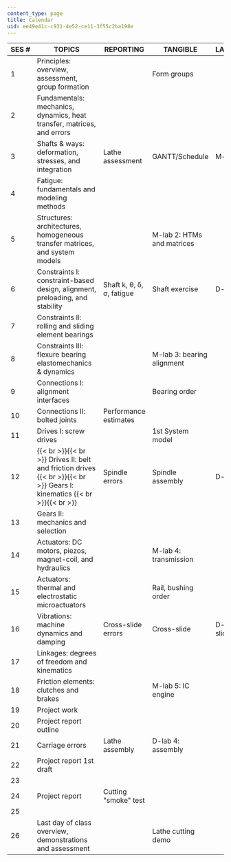 ```yaml
---
content_type: page
title: Calendar
uid: ee49e41c-c931-4e52-ce11-3f55c2ba198e
---
```


| SES # | TOPICS | REPORTING | TANGIBLE | LABORATORIES |
| --- | --- | --- | --- | --- |
| 1 | Principles: overview, assessment, group formation | &nbsp; | Form groups | &nbsp; |
| 2 | Fundamentals: mechanics, dynamics, heat transfer, matrices, and errors | &nbsp; |
| 3 | Shafts & ways: deformation, stresses, and integration | Lathe assessment | GANTT/Schedule | M-lab 1: lathes |
| 4 | Fatigue: fundamentals and modeling methods | &nbsp; |
| 5 | Structures: architectures, homogeneous transfer matrices, and system models | &nbsp; | M-lab 2: HTMs and matrices |
| 6 | Constraints I: constraint-based design, alignment, preloading, and stability | Shaft k, θ, δ, σ, fatigue | Shaft exercise | D-lab 1: shaft |
| 7 | Constraints II: rolling and sliding element bearings | &nbsp; |
| 8 | Constraints III: flexure bearing elastomechanics & dynamics | &nbsp; | M-lab 3: bearing alignment |
| 9 | Connections I: alignment interfaces | &nbsp; | Bearing order | &nbsp; |
| 10 | Connections II: bolted joints | Performance estimates | &nbsp; |
| 11 | Drives I: screw drives | &nbsp; | 1st System model | &nbsp; |
| 12 |  {{< br >}}{{< br >}} Drives II: belt and friction drives {{< br >}}{{< br >}} Gears I: kinematics {{< br >}}{{< br >}}  | Spindle errors | Spindle assembly | D-lab 2: spindle |
| 13 | Gears II: mechanics and selection | &nbsp; |
| 14 | Actuators: DC motors, piezos, magnet-coil, and hydraulics | &nbsp; | M-lab 4: transmission |
| 15 | Actuators: thermal and electrostatic microactuators | &nbsp; | Rail, bushing order | &nbsp; |
| 16 | Vibrations: machine dynamics and damping | Cross-slide errors | Cross-slide | D-lab 3: X-slide |
| 17 | Linkages: degrees of freedom and kinematics | &nbsp; |
| 18 | Friction elements: clutches and brakes | &nbsp; | M-lab 5: IC engine |
| 19 | Project work | &nbsp; |
| 20 | Project report outline | &nbsp; |
| 21 | Carriage errors | Lathe assembly | D-lab 4: assembly |
| 22 | Project report 1st draft | &nbsp; |
| 23 | &nbsp; |
| 24 | Project report | Cutting "smoke" test | &nbsp; |
| 25 | &nbsp; |
| 26 | Last day of class overview, demonstrations and assessment | &nbsp; | Lathe cutting demo |